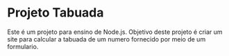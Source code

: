 # Projeto Tabuada

Este é um projeto para ensino de Node.js. Objetivo deste projeto é criar um site para calcular a tabuada de um numero fornecido por meio de um formulario.